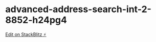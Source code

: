 # advanced-address-search-int-2-8852-h24pg4

[Edit on StackBlitz ⚡️](https://stackblitz.com/edit/advanced-address-search-int-2-8852-h24pg4)